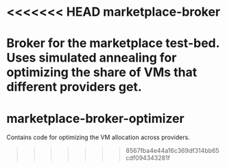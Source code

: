 <<<<<<< HEAD
marketplace-broker
==================

Broker for the marketplace test-bed. Uses simulated annealing for optimizing the share of VMs that different providers get.
=======
marketplace-broker-optimizer
============================

Contains code for optimizing the VM allocation across providers.

>>>>>>> 8567fba4e44a16c369df314bb65cdf094343281f
